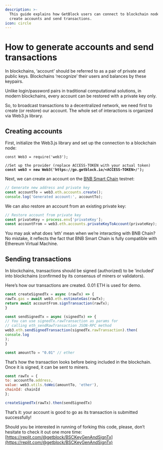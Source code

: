 ```yaml
---
description: >-
  This guide explains how GetBlock users can connect to blockchain nodes to
  create accounts and send transactions.
icon: circle
---
```


# How to generate accounts and send transactions

In blockchains, ‘account’ should be referred to as a pair of private and public keys. Blockchains ‘recognize’ their users and balances by these keypairs.

Unlike login/password pairs in traditional computational solutions, in modern blockchains, every account can be restored with a private key only.

So, to broadcast transactions to a decentralized network, we need first to create (or restore) our account. The whole set of interactions is organized via Web3.js library.

## Creating accounts

First, initialize the Web3.js library and set up the connection to a blockchain node:

<pre class="language-javascript"><code class="lang-javascript">const Web3 = require('web3');

//Set up the provider (replace ACCESS-TOKEN with your actual token)
<strong>const web3 = new Web3('https://go.getblock.io/&#x3C;ACCESS-TOKEN>/');
</strong></code></pre>

&#x20;Next, we can create an account on the [BNB Smart Chain](https://getblock.io/nodes/bsc/) testnet:

```javascript
// Generate new address and private key
const accountTo = web3.eth.accounts.create();
console.log('Generated account:', accountTo);
```

We can also restore an account from an existing private key:

```javascript
// Restore account from private key
const privateKey = process.env['privateKey'];
const accountFrom = web3.eth.accounts.privateKeyToAccount(privateKey);
```

You may ask what does ‘eth’ mean when we’re interacting with BNB Chain? No mistake, it reflects the fact that BNB Smart Chain is fully compatible with Ethereum Virtual Machine.

## Sending transactions

In blockchains, transactions should be signed (authorized) to be ‘included’ into blockchains (confirmed by its consensus of miners or validators).

Here’s how our transactions are created. 0.01 ETH is used for demo.

```javascript
const createSignedTx = async (rawTx) => {
rawTx.gas = await web3.eth.estimateGas(rawTx);
return await accountFrom.signTransaction(rawTx);
}

const sendSignedTx = async (signedTx) => {
// You can use signedTx.rawTransaction as params for
// calling eth_sendRawTransaction JSON-RPC method
web3.eth.sendSignedTransaction(signedTx.rawTransaction).then(
console.log
);
}

const amountTo = "0.01" // ether
```

That’s how the transaction looks before being included in the blockchain. Once it is signed, it can be sent to miners.

```javascript
const rawTx = {
to: accountTo.address,
value: web3.utils.toWei(amountTo, 'ether'),
chainId: chainId
};

createSignedTx(rawTx).then(sendSignedTx)
```

That’s it: your account is good to go as its transaction is submitted successfully!

Should you be interested in running of forking this code, please, don’t hesitate to check it out one more time: [https://replit.com/@getblock/BSCKeyGenAndSignTx](https://replit.com/@getblock/BSCKeyGenAndSignTx)
